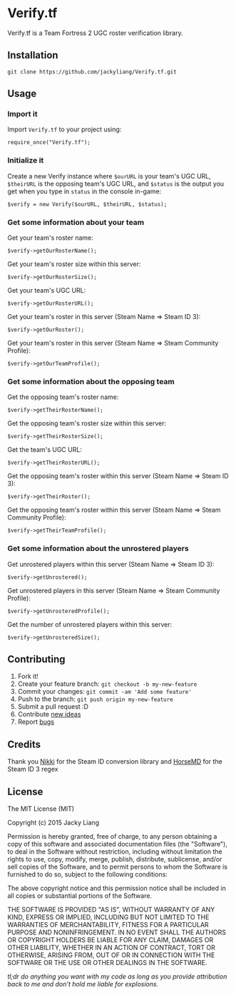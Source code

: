 # Verify.tf

Verify.tf is a Team Fortress 2 UGC roster verification library. 

## Installation

    git clone https://github.com/jackyliang/Verify.tf.git

## Usage

### Import it

Import `Verify.tf` to your project using:
    
    require_once("Verify.tf");
    
### Initialize it 
    
Create a new Verify instance where `$ourURL` is your team's UGC URL, `$theirURL`
is the opposing team's UGC URL, and `$status` is the output you get when you type
in `status` in the console in-game:

    $verify = new Verify($ourURL, $theirURL, $status);
    
### Get some information about your team 
    
Get your team's roster name:

    $verify->getOurRosterName();
    
Get your team's roster size within this server:

    $verify->getOurRosterSize();
    
Get your team's UGC URL:
 
    $verify->getOurRosterURL();
    
Get your team's roster in this server (Steam Name => Steam ID 3):

    $verify->getOurRoster();
     
Get your team's roster in this server (Steam Name => Steam Community Profile):

    $verify->getOurTeamProfile();
    
### Get some information about the opposing team 
    
Get the opposing team's roster name:

    $verify->getTheirRosterName();
    
Get the opposing team's roster size within this server:

    $verify->getTheirRosterSize();
    
Get the team's UGC URL:
 
    $verify->getTheirRosterURL();
    
Get the opposing team's roster within this server (Steam Name => Steam ID 3):

    $verify->getTheirRoster();
    
Get the opposing team's roster within this server (Steam Name => Steam Community Profile):

    $verify->getTheirTeamProfile();
    
### Get some information about the unrostered players  
    
Get unrostered players within this server (Steam Name => Steam ID 3):

    $verify->getUnrostered();
    
Get unrostered players in this server (Steam Name => Steam Community Profile):

    $verify->getUnrosteredProfile(); 
    
Get the number of unrostered players within this server:

    $verify->getUnrosteredSize(); 
    

## Contributing

1. Fork it!
2. Create your feature branch: `git checkout -b my-new-feature`
3. Commit your changes: `git commit -am 'Add some feature'`
4. Push to the branch: `git push origin my-new-feature`
5. Submit a pull request :D
6. Contribute [new ideas](https://github.com/jackyliang/Verify.tf/issues/new)
7. Report [bugs](https://github.com/jackyliang/Verify.tf/issues/new)

## Credits

Thank you [Nikki](https://github.com/nikkiii/s) for the Steam ID conversion library
and [HorseMD](https://github.com/HorseMD/) for the Steam ID 3 regex

## License

The MIT License (MIT)

Copyright (c) 2015 Jacky Liang

Permission is hereby granted, free of charge, to any person obtaining a copy
of this software and associated documentation files (the "Software"), to deal
in the Software without restriction, including without limitation the rights
to use, copy, modify, merge, publish, distribute, sublicense, and/or sell
copies of the Software, and to permit persons to whom the Software is
furnished to do so, subject to the following conditions:

The above copyright notice and this permission notice shall be included in all
copies or substantial portions of the Software.

THE SOFTWARE IS PROVIDED "AS IS", WITHOUT WARRANTY OF ANY KIND, EXPRESS OR
IMPLIED, INCLUDING BUT NOT LIMITED TO THE WARRANTIES OF MERCHANTABILITY,
FITNESS FOR A PARTICULAR PURPOSE AND NONINFRINGEMENT. IN NO EVENT SHALL THE
AUTHORS OR COPYRIGHT HOLDERS BE LIABLE FOR ANY CLAIM, DAMAGES OR OTHER
LIABILITY, WHETHER IN AN ACTION OF CONTRACT, TORT OR OTHERWISE, ARISING FROM,
OUT OF OR IN CONNECTION WITH THE SOFTWARE OR THE USE OR OTHER DEALINGS IN THE
SOFTWARE.

*tl;dr do anything you want with my code as long as you provide attribution 
back to me and don’t hold me liable for explosions.*
